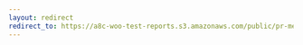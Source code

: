 ```yaml
---
layout: redirect
redirect_to: https://a8c-woo-test-reports.s3.amazonaws.com/public/pr-merge/39011/api/index.html
---
```


